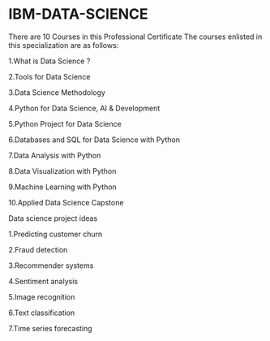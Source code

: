 # IBM-DATA-SCIENCE
There are 10 Courses in this Professional Certificate
The courses enlisted in this specialization are as follows:

 1.What is Data Science ?

 2.Tools for Data Science

 3.Data Science Methodology 

 4.Python for Data Science, AI & Development 

 5.Python Project for Data Science

 6.Databases and SQL for Data Science with Python 

 7.Data Analysis with Python

 8.Data Visualization with Python 

 9.Machine Learning with Python 

 10.Applied Data Science Capstone 

Data science project ideas

1.Predicting customer churn

2.Fraud detection

3.Recommender systems

4.Sentiment analysis

5.Image recognition

6.Text classification

7.Time series forecasting
